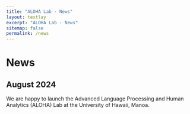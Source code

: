 ```yaml
---
title: "ALOHA Lab - News"
layout: textlay
excerpt: "ALOHA Lab - News"
sitemap: false
permalink: /news
---
```


# News

## August 2024
We are happy to launch the Advanced Language Processing and Human Analytics (ALOHA) Lab at the University of Hawaii, Manoa.


